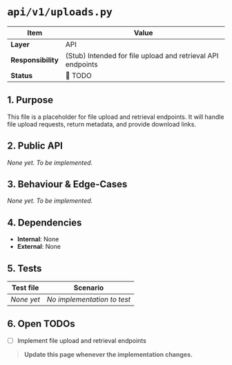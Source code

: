 <!-- filepath: c:\Users\00010654\Documents\Git\ReViewPoint\docs\backend\api\v1\uploads.py.md -->
# `api/v1/uploads.py`

| Item | Value |
|------|-------|
| **Layer** | API |
| **Responsibility** | (Stub) Intended for file upload and retrieval API endpoints |
| **Status** | 🔴 TODO |

## 1. Purpose  
This file is a placeholder for file upload and retrieval endpoints. It will handle file upload requests, return metadata, and provide download links.

## 2. Public API  
_None yet. To be implemented._

## 3. Behaviour & Edge-Cases  
_None yet. To be implemented._

## 4. Dependencies  
- **Internal**: None
- **External**: None

## 5. Tests  
| Test file | Scenario |
|-----------|----------|
| _None yet_ | _No implementation to test_ |

## 6. Open TODOs  
- [ ] Implement file upload and retrieval endpoints

> **Update this page whenever the implementation changes.**
